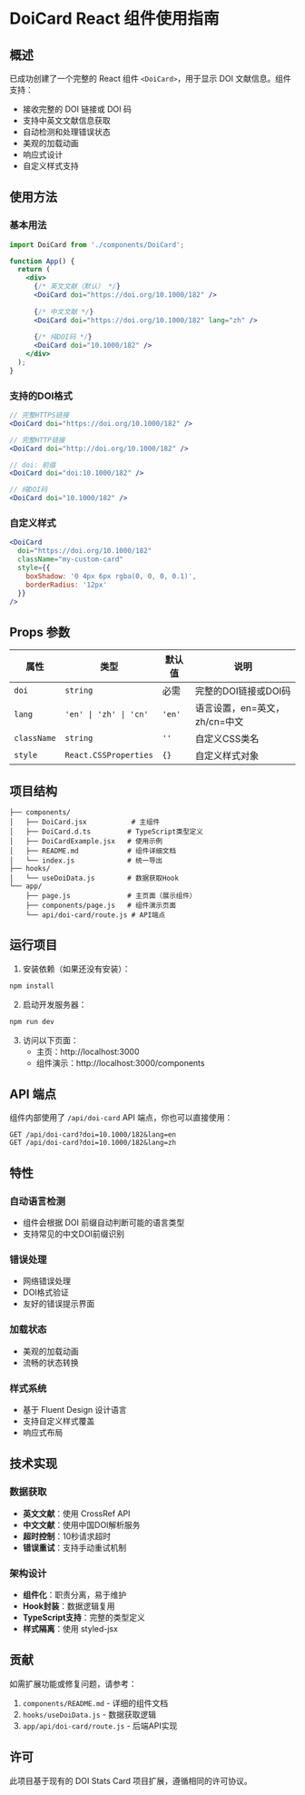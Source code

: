 # DoiCard React 组件使用指南

## 概述

已成功创建了一个完整的 React 组件 `<DoiCard>`，用于显示 DOI 文献信息。组件支持：

- 接收完整的 DOI 链接或 DOI 码
- 支持中英文文献信息获取
- 自动检测和处理错误状态
- 美观的加载动画
- 响应式设计
- 自定义样式支持

## 使用方法

### 基本用法

```jsx
import DoiCard from './components/DoiCard';

function App() {
  return (
    <div>
      {/* 英文文献（默认） */}
      <DoiCard doi="https://doi.org/10.1000/182" />
      
      {/* 中文文献 */}
      <DoiCard doi="https://doi.org/10.1000/182" lang="zh" />
      
      {/* 纯DOI码 */}
      <DoiCard doi="10.1000/182" />
    </div>
  );
}
```

### 支持的DOI格式

```jsx
// 完整HTTPS链接
<DoiCard doi="https://doi.org/10.1000/182" />

// 完整HTTP链接
<DoiCard doi="http://doi.org/10.1000/182" />

// doi: 前缀
<DoiCard doi="doi:10.1000/182" />

// 纯DOI码
<DoiCard doi="10.1000/182" />
```

### 自定义样式

```jsx
<DoiCard 
  doi="https://doi.org/10.1000/182"
  className="my-custom-card"
  style={{ 
    boxShadow: '0 4px 6px rgba(0, 0, 0, 0.1)',
    borderRadius: '12px'
  }}
/>
```

## Props 参数

| 属性 | 类型 | 默认值 | 说明 |
|------|------|--------|------|
| `doi` | `string` | 必需 | 完整的DOI链接或DOI码 |
| `lang` | `'en' \| 'zh' \| 'cn'` | `'en'` | 语言设置，en=英文，zh/cn=中文 |
| `className` | `string` | `''` | 自定义CSS类名 |
| `style` | `React.CSSProperties` | `{}` | 自定义样式对象 |

## 项目结构

```
├── components/
│   ├── DoiCard.jsx           # 主组件
│   ├── DoiCard.d.ts         # TypeScript类型定义
│   ├── DoiCardExample.jsx   # 使用示例
│   ├── README.md            # 组件详细文档
│   └── index.js             # 统一导出
├── hooks/
│   └── useDoiData.js        # 数据获取Hook
└── app/
    ├── page.js              # 主页面（展示组件）
    ├── components/page.js   # 组件演示页面
    └── api/doi-card/route.js # API端点
```

## 运行项目

1. 安装依赖（如果还没有安装）：
```bash
npm install
```

2. 启动开发服务器：
```bash
npm run dev
```

3. 访问以下页面：
   - 主页：http://localhost:3000
   - 组件演示：http://localhost:3000/components

## API 端点

组件内部使用了 `/api/doi-card` API 端点，你也可以直接使用：

```
GET /api/doi-card?doi=10.1000/182&lang=en
GET /api/doi-card?doi=10.1000/182&lang=zh
```

## 特性

### 自动语言检测
- 组件会根据 DOI 前缀自动判断可能的语言类型
- 支持常见的中文DOI前缀识别

### 错误处理
- 网络错误处理
- DOI格式验证
- 友好的错误提示界面

### 加载状态
- 美观的加载动画
- 流畅的状态转换

### 样式系统
- 基于 Fluent Design 设计语言
- 支持自定义样式覆盖
- 响应式布局

## 技术实现

### 数据获取
- **英文文献**：使用 CrossRef API
- **中文文献**：使用中国DOI解析服务
- **超时控制**：10秒请求超时
- **错误重试**：支持手动重试机制

### 架构设计
- **组件化**：职责分离，易于维护
- **Hook封装**：数据逻辑复用
- **TypeScript支持**：完整的类型定义
- **样式隔离**：使用 styled-jsx

## 贡献

如需扩展功能或修复问题，请参考：
1. `components/README.md` - 详细的组件文档
2. `hooks/useDoiData.js` - 数据获取逻辑
3. `app/api/doi-card/route.js` - 后端API实现

## 许可

此项目基于现有的 DOI Stats Card 项目扩展，遵循相同的许可协议。

